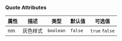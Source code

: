 ### Quote Attributes

| 属性 | 描述     | 类型      | 默认值  | 可选值         |
| ---- | -------- | --------- | ------- | -------------- |
| nm   | 灰色样式 | `boolean` | `false` | `true` `false` |
